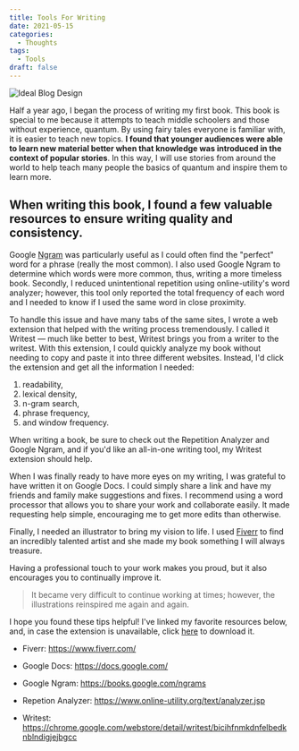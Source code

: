 ```yaml
---
title: Tools For Writing
date: 2021-05-15
categories:
  - Thoughts
tags:
  - Tools
draft: false
---
```


![Ideal Blog Design](/images/blog.webp)

Half a year ago, I began the process of writing my first book. This book is special to me because it attempts to teach middle schoolers and those without experience, quantum. By using fairy tales everyone is familiar with, it is easier to teach new topics. **I found that younger audiences were able to learn new material better when that knowledge was introduced in the context of popular stories**. In this way, I will use stories from around the world to help teach many people the basics of quantum and inspire them to learn more.

## When writing this book, I found a few valuable resources to ensure writing quality and consistency.

Google [Ngram](https://wikipedia.org/wiki/N-gram) was particularly useful as I could often find the "perfect" word for a phrase (really the most common). I also used Google Ngram to determine which words were more common, thus, writing a more timeless book. Secondly, I reduced unintentional repetition using online-utility's word analyzer; however, this tool only reported the total frequency of each word and I needed to know if I used the same word in close proximity.

To handle this issue and have many tabs of the same sites, I wrote a web extension that helped with the writing process tremendously. I called it Writest — much like better to best, Writest brings you from a writer to the writest. With this extension, I could quickly analyze my book without needing to copy and paste it into three different websites. Instead, I'd click the extension and get all the information I needed:

1. readability,
2. lexical density,
3. n-gram search,
4. phrase frequency,
5. and window frequency.

When writing a book, be sure to check out the Repetition Analyzer and Google Ngram, and if you'd like an all-in-one writing tool, my Writest extension should help.

When I was finally ready to have more eyes on my writing, I was grateful to have written it on Google Docs. I could simply share a link and have my friends and family make suggestions and fixes. I recommend using a word processor that allows you to share your work and collaborate easily. It made requesting help simple, encouraging me to get more edits than otherwise.

Finally, I needed an illustrator to bring my vision to life. I used [Fiverr](https://www.fiverr.com/) to find an incredibly talented artist and she made my book something I will always treasure.

Having a professional touch to your work makes you proud, but it also encourages you to continually improve it.

> It became very difficult to continue working at times; however, the illustrations reinspired me again and again.

I hope you found these tips helpful! I've linked my favorite resources below, and, in case the extension is unavailable, click <a href="/data/writest.zip">here</a> to download it.

- Fiverr: https://www.fiverr.com/

- Google Docs: https://docs.google.com/

- Google Ngram: https://books.google.com/ngrams

- Repetion Analyzer: https://www.online-utility.org/text/analyzer.jsp

- Writest: https://chrome.google.com/webstore/detail/writest/bicihfnmkdnfelbedknblndigjejbgcc
